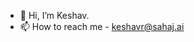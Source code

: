 - 👋 Hi, I’m Keshav.
- 📫 How to reach me - keshavr@sahaj.ai

<!---
keshav-vel/keshav-vel is a ✨ special ✨ repository because its `README.md` (this file) appears on your GitHub profile.
You can click the Preview link to take a look at your changes.
--->
